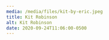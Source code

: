 ```yaml
---
media: /media/files/kit-by-eric.jpeg
title: Kit Robinson
alt: Kit Robinson
date: 2020-09-24T11:06:00-0500
---
```

